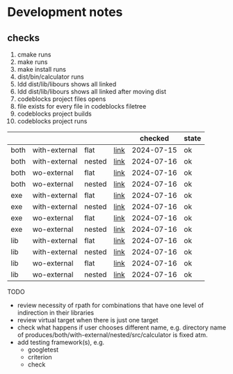 # Development notes

## checks

1. cmake runs
2. make runs
3. make install runs
4. dist/bin/calculator runs
5. ldd dist/lib/libours shows all linked
6. ldd dist/lib/libours shows all linked after moving dist
7. codeblocks project files opens
8. file exists for every file in codeblocks filetree
9. codeblocks project builds
10. codeblocks project runs

|      |               |        |                                                                                        | checked    | state |
| ---  | ---           | ---    | ---                                                                                    | ---        | ---   |
| both | with-external | flat   | [link](%7B%7B%20cookiecutter.project_slug%20%7D%7D/produces/both/with-external/flat)   | 2024-07-15 | ok    |
| both | with-external | nested | [link](%7B%7B%20cookiecutter.project_slug%20%7D%7D/produces/both/with-external/nested) | 2024-07-16 | ok    |
| both | wo-external   | flat   | [link](%7B%7B%20cookiecutter.project_slug%20%7D%7D/produces/both/wo-external/flat)     | 2024-07-16 | ok    |
| both | wo-external   | nested | [link](%7B%7B%20cookiecutter.project_slug%20%7D%7D/produces/both/wo-external/nested)   | 2024-07-16 | ok    |
| exe  | with-external | flat   | [link](%7B%7B%20cookiecutter.project_slug%20%7D%7D/produces/exe/with-external/flat)    | 2024-07-16 | ok    |
| exe  | with-external | nested | [link](%7B%7B%20cookiecutter.project_slug%20%7D%7D/produces/exe/with-external/nested)  | 2024-07-16 | ok    |
| exe  | wo-external   | flat   | [link](%7B%7B%20cookiecutter.project_slug%20%7D%7D/produces/exe/wo-external/flat)      | 2024-07-16 | ok    |
| exe  | wo-external   | nested | [link](%7B%7B%20cookiecutter.project_slug%20%7D%7D/produces/exe/wo-external/nested)    | 2024-07-16 | ok    |
| lib  | with-external | flat   | [link](%7B%7B%20cookiecutter.project_slug%20%7D%7D/produces/lib/with-external/flat)    | 2024-07-16 | ok    |
| lib  | with-external | nested | [link](%7B%7B%20cookiecutter.project_slug%20%7D%7D/produces/lib/with-external/nested)  | 2024-07-16 | ok    |
| lib  | wo-external   | flat   | [link](%7B%7B%20cookiecutter.project_slug%20%7D%7D/produces/lib/wo-external/flat)      | 2024-07-16 | ok    |
| lib  | wo-external   | nested | [link](%7B%7B%20cookiecutter.project_slug%20%7D%7D/produces/lib/wo-external/nested)    | 2024-07-16 | ok    |


TODO

- review necessity of rpath for combinations that have one level of indirection in their libraries
- review virtual target when there is just one target
- check what happens if user chooses different name, e.g. directory name of produces/both/with-external/nested/src/calculator is fixed atm.
- add testing framework(s), e.g.
   - googletest
   - criterion
   - check
